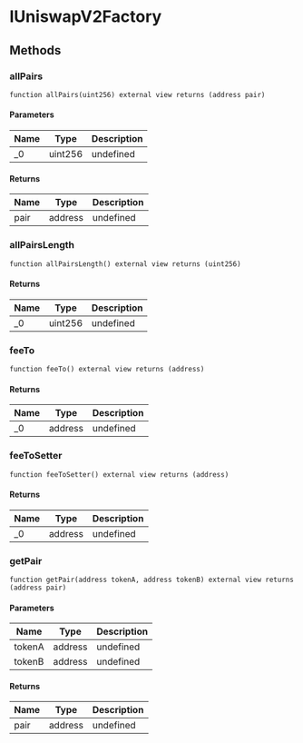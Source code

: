 # IUniswapV2Factory









## Methods

### allPairs

```solidity
function allPairs(uint256) external view returns (address pair)
```





#### Parameters

| Name | Type | Description |
|---|---|---|
| _0 | uint256 | undefined

#### Returns

| Name | Type | Description |
|---|---|---|
| pair | address | undefined

### allPairsLength

```solidity
function allPairsLength() external view returns (uint256)
```






#### Returns

| Name | Type | Description |
|---|---|---|
| _0 | uint256 | undefined

### feeTo

```solidity
function feeTo() external view returns (address)
```






#### Returns

| Name | Type | Description |
|---|---|---|
| _0 | address | undefined

### feeToSetter

```solidity
function feeToSetter() external view returns (address)
```






#### Returns

| Name | Type | Description |
|---|---|---|
| _0 | address | undefined

### getPair

```solidity
function getPair(address tokenA, address tokenB) external view returns (address pair)
```





#### Parameters

| Name | Type | Description |
|---|---|---|
| tokenA | address | undefined
| tokenB | address | undefined

#### Returns

| Name | Type | Description |
|---|---|---|
| pair | address | undefined




